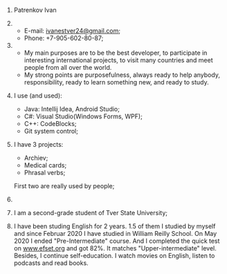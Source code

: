 1. Patrenkov Ivan
2. * E-mail: ivanestver24@gmail.com;
   * Phone: +7-905-602-80-87; 
3. * My main purposes are to be the best developer, to participate in interesting international projects, to visit many countries and meet people from all over the world.
   * My strong points are purposefulness, always ready to help anybody, responsibility, ready to learn something new, and ready to study.
4. I use (and used):
   * Java: Intellij Idea, Android Studio;
   * C#: Visual Studio(Windows Forms, WPF);
   * C++: CodeBlocks;
   * Git system control;
5. I have 3 projects:
   * Archiev;
   * Medical cards;
   * Phrasal verbs;
   
   First two are really used by people;
6. 
7. I am a second-grade student of Tver State University;
8. I have been studing English for 2 years. 1.5 of them I studied by myself and since Februar 2020 I have studied in William Reilly School. On May 2020 I ended "Pre-Intermediate" course. And I completed the quick test on www.efset.org and got 82%. It matches "Upper-intermediate" level. Besides, I continue self-education. I watch movies on English, listen to podcasts and read books.
